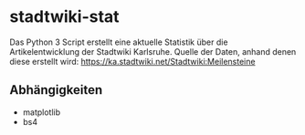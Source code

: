 # stadtwiki-stat
Das Python 3 Script erstellt eine aktuelle Statistik über die Artikelentwicklung der Stadtwiki Karlsruhe.
Quelle der Daten, anhand denen diese erstellt wird: https://ka.stadtwiki.net/Stadtwiki:Meilensteine

## Abhängigkeiten

* matplotlib
* bs4
